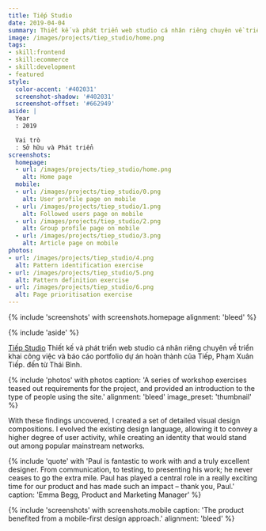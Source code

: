 ```yaml
---
title: Tiếp Studio
date: 2019-04-04
summary: Thiết kế và phát triển web studio cá nhân riêng chuyên về triển khai công việc và báo cáo portfolio dự án hoàn thành của Tiếp.
image: /images/projects/tiep_studio/home.png
tags:
- skill:frontend
- skill:ecommerce
- skill:development
- featured
style:
  color-accent: '#402031'
  screenshot-shadow: '#402031'
  screenshot-offset: '#662949'
aside: |
  Year
  : 2019

  Vai trò
  : Sở hữu và Phát triển
screenshots:
  homepage:
  - url: /images/projects/tiep_studio/home.png
    alt: Home page
  mobile:
  - url: /images/projects/tiep_studio/0.png
    alt: User profile page on mobile
  - url: /images/projects/tiep_studio/1.png
    alt: Followed users page on mobile
  - url: /images/projects/tiep_studio/2.png
    alt: Group profile page on mobile
  - url: /images/projects/tiep_studio/3.png
    alt: Article page on mobile
photos:
- url: /images/projects/tiep_studio/4.png
  alt: Pattern identification exercise
- url: /images/projects/tiep_studio/5.png
  alt: Pattern definition exercise
- url: /images/projects/tiep_studio/6.png
  alt: Page prioritisation exercise
---
```

{% include 'screenshots' with screenshots.homepage
  alignment: 'bleed'
%}

{% include 'aside' %}

[Tiếp Studio][1] Thiết kế và phát triển web studio cá nhân riêng chuyên về triển khai công việc và báo cáo portfolio dự án hoàn thành của Tiếp, Phạm Xuân Tiếp. đến từ Thái Bình.

{% include 'photos' with photos
  caption: 'A series of workshop exercises teased out requirements for the project, and provided an introduction to the type of people using the site.'
  alignment: 'bleed'
  image_preset: 'thumbnail'
%}

With these findings uncovered, I created a set of detailed visual design compositions. I evolved the existing design language, allowing it to convey a higher degree of user activity, while creating an identity that would stand out among popular mainstream networks.

{% include 'quote' with 'Paul is fantastic to work with and a truly excellent designer. From communication, to testing, to presenting his work; he never ceases to go the extra mile. Paul has played a central role in a really exciting time for our product and has made such an impact – thank you, Paul.'
  caption: 'Emma Begg, Product and Marketing Manager'
%}

{% include 'screenshots' with screenshots.mobile
  caption: 'The product benefited from a mobile-first design approach.'
  alignment: 'bleed'
%}

[1]: https://tiepz.com
